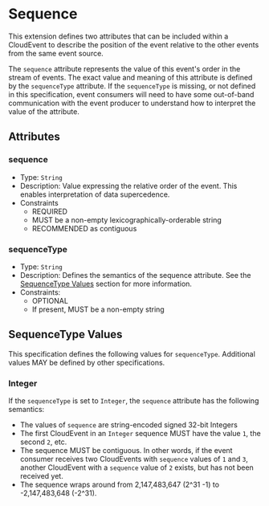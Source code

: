 # Sequence

This extension defines two attributes that can be included within a CloudEvent
to describe the position of the event relative to the other events from the
same event source.

The `sequence` attribute represents the value of this event's
order in the stream of events.  The exact value and meaning of this
attribute is defined by the `sequenceType` attribute. 
If the `sequenceType` is missing, or not defined in this specification,
event consumers will need to have some out-of-band communication with the
event producer to understand how to interpret the value of the attribute.

## Attributes

### sequence
* Type: `String`
* Description: Value expressing the relative order of the event. This enables
  interpretation of data supercedence.
* Constraints
  * REQUIRED
  * MUST be a non-empty lexicographically-orderable string
  * RECOMMENDED as contiguous

### sequenceType
* Type: `String`
* Description: Defines the semantics of the sequence attribute.
  See the [SequenceType Values](#sequencetype-values) section for more
  information.
* Constraints:
  * OPTIONAL
  * If present, MUST be a non-empty string

## SequenceType Values

This specification defines the following values for `sequenceType`.
Additional values MAY be defined by other specifications.

### Integer
If the `sequenceType` is set to `Integer`, the `sequence` attribute has
the following semantics:
* The values of `sequence` are string-encoded signed 32-bit Integers
* The first CloudEvent in an `Integer` sequence MUST have the value
  `1`, the second `2`, etc.
* The sequence MUST be contiguous. In other words, if the event consumer
  receives two CloudEvents with `sequence` values of `1` and `3`, another
  CloudEvent with a `sequence` value of `2` exists, but has not been received
  yet.
* The sequence wraps around from 2,147,483,647 (2^31 -1) to
  -2,147,483,648 (-2^31).

